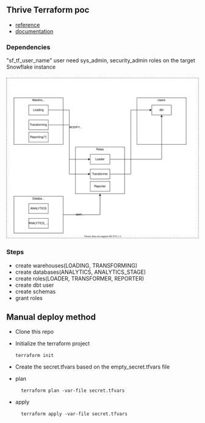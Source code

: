 ## Thrive Terraform poc
- [reference](https://quickstarts.snowflake.com/guide/terraforming_snowflake/index.html?index=..%2F..index#0) <br>
- [documentation](https://registry.terraform.io/providers/chanzuckerberg/snowflake/latest/docs/resources/warehouse)

### Dependencies
"sf_tf_user_name" user need sys_admin, security_admin roles on the target Snowflake instance

<img src="./misc/SF_TF.svg">


### Steps
- create warehouses(LOADING, TRANSFORMING)
- create databases(ANALYTICS, ANALYTICS_STAGE)
- create roles(LOADER, TRANSFORMER, REPORTER)
- create dbt user
- create schemas
- grant roles

## Manual deploy method

- Clone this repo
- Initialize the terraform project

      terraform init

- Create the secret.tfvars based on the empty_secret.tfvars file
        
- plan

        terraform plan -var-file secret.tfvars

- apply

        terraform apply -var-file secret.tfvars
